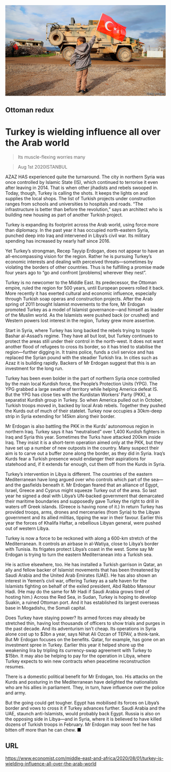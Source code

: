 ![](./images/20200801_MAP001_0.jpg)

## Ottoman redux

# Turkey is wielding influence all over the Arab world

> Its muscle-flexing worries many

> Aug 1st 2020ISTANBUL

AZAZ HAS experienced quite the turnaround. The city in northern Syria was once controlled by Islamic State (IS), which continued to terrorise it even after leaving in 2014. That is when other jihadists and rebels swooped in. Today, though, Turkey is calling the shots. It keeps the lights on and supplies the local shops. The list of Turkish projects under construction ranges from schools and universities to hospitals and roads. “The infrastructure is better than before the revolution,” says an architect who is building new housing as part of another Turkish project.

Turkey is expanding its footprint across the Arab world, using force more than diplomacy. In the past year it has occupied north-eastern Syria, punched deep into Iraq and intervened in Libya’s civil war. Its military spending has increased by nearly half since 2016.

Yet Turkey’s strongman, Recep Tayyip Erdogan, does not appear to have an all-encompassing vision for the region. Rather he is pursuing Turkey’s economic interests and dealing with perceived threats—sometimes by violating the borders of other countries. Thus is he fulfilling a promise made four years ago to “go and confront [problems] wherever they nest”.

Turkey is no newcomer to the Middle East. Its predecessor, the Ottoman empire, ruled the region for 500 years, until European powers rolled it back. More recently it has exerted cultural and economic influence, especially through Turkish soap operas and construction projects. After the Arab spring of 2011 brought Islamist movements to the fore, Mr Erdogan promoted Turkey as a model of Islamist governance—and himself as leader of the Muslim world. As the Islamists were pushed back (or crushed) and Western powers lost interest in the region, Turkey grew more assertive.

Start in Syria, where Turkey has long backed the rebels trying to topple Bashar al-Assad’s regime. They have all but lost, but Turkey continues to protect the areas still under their control in the north-west. It does not want another flood of refugees to cross its border, so it has tried to stabilise the region—further digging in. It trains police, funds a civil service and has replaced the Syrian pound with the steadier Turkish lira. In cities such as Azaz it is building rapidly. Backers of Mr Erdogan suggest that this is an investment for the long run.

Turkey has been even bolder in the part of northern Syria once controlled by the main local Kurdish force, the People’s Protection Units (YPG). The YPG grabbed a large swathe of territory while helping America defeat IS. But the YPG has close ties with the Kurdistan Workers’ Party (PKK), a separatist Kurdish group in Turkey. So when America pulled out in October, Turkish troops moved in, backed by local Arab rebels. Together they pushed the Kurds out of much of their statelet. Turkey now occupies a 30km-deep strip in Syria extending for 145km along their border.

Mr Erdogan is also battling the PKK in the Kurds’ autonomous region in northern Iraq. Turkey says it has “neutralised” over 1,400 Kurdish fighters in Iraq and Syria this year. Sometimes the Turks have attacked 200km inside Iraq. They insist it is a short-term operation aimed only at the PKK, but they have set up a number of new outposts in the country. Many suspect their aim is to carve out a buffer zone along the border, as they did in Syria. Iraq’s Kurds fear a Turkish presence would endanger their aspirations for statehood and, if it extends far enough, cut them off from the Kurds in Syria.

Turkey’s intervention in Libya is different. The countries of the eastern Mediterranean have long argued over who controls which part of the sea—and the gasfields beneath it. Mr Erdogan feared that an alliance of Egypt, Israel, Greece and Cyprus might squeeze Turkey out of the area. So last year he signed a deal with Libya’s UN-backed government that demarcated their maritime boundaries and supposedly gave Turkey the right to drill in waters off Greek islands. (Greece is having none of it.) In return Turkey has provided troops, arms, drones and mercenaries (from Syria) to the Libyan government and its allied militias, tipping the war in their favour. Earlier this year the forces of Khalifa Haftar, a rebellious Libyan general, were pushed out of western Libya.

Turkey is now a force to be reckoned with along a 600-km stretch of the Mediterranean. It controls an airbase in al-Watiya, close to Libya’s border with Tunisia. Its frigates protect Libya’s coast in the west. Some say Mr Erdogan is trying to turn the eastern Mediterranean into a Turkish sea.

He is active elsewhere, too. He has installed a Turkish garrison in Qatar, an ally and fellow backer of Islamist movements that has been threatened by Saudi Arabia and the United Arab Emirates (UAE). He has also shown an interest in Yemen’s civil war, offering Turkey as a safe haven for the Islamists fighting on behalf of the exiled president, Abd Rabbo Mansour Hadi. (He may do the same for Mr Hadi if Saudi Arabia grows tired of hosting him.) Across the Red Sea, in Sudan, Turkey is hoping to develop Suakin, a ruined Ottoman port. And it has established its largest overseas base in Mogadishu, the Somali capital.

Does Turkey have staying power? Its armed forces may already be stretched thin, having lost thousands of officers to show trials and purges in the past decade. And its adventurism isn’t cheap. Its operations in Syria alone cost up to $3bn a year, says Nihat Ali Ozcan of TEPAV, a think-tank. But Mr Erdogan focuses on the benefits. Qatar, for example, has gone on an investment spree in Turkey. Earlier this year it helped shore up the weakening lira by tripling its currency-swap agreement with Turkey to $15bn. It may also be helping to pay for the operation in Libya, where Turkey expects to win new contracts when peacetime reconstruction resumes.

There is a domestic political benefit for Mr Erdogan, too. His attacks on the Kurds and posturing in the Mediterranean have delighted the nationalists who are his allies in parliament. They, in turn, have influence over the police and army.

But the going could get tougher. Egypt has mobilised its forces on Libya’s border and vows to cross it if Turkey advances further. Saudi Arabia and the UAE, staunch anti-Islamists, would probably back Egypt. Russia is also on the opposing side in Libya—and in Syria, where it is believed to have killed dozens of Turkish troops in February. Mr Erdogan may soon feel he has bitten off more than he can chew. ■

## URL

https://www.economist.com/middle-east-and-africa/2020/08/01/turkey-is-wielding-influence-all-over-the-arab-world
